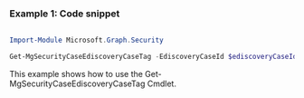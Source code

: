 ### Example 1: Code snippet

```powershell

Import-Module Microsoft.Graph.Security

Get-MgSecurityCaseEdiscoveryCaseTag -EdiscoveryCaseId $ediscoveryCaseId

```
This example shows how to use the Get-MgSecurityCaseEdiscoveryCaseTag Cmdlet.

